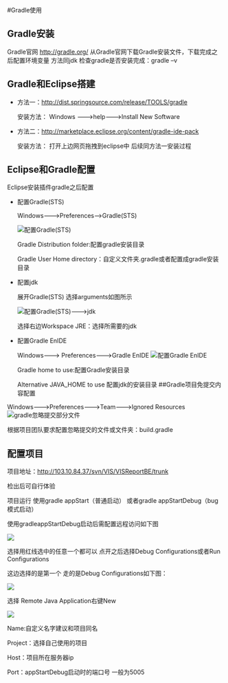 #Gradle使用

## Gradle安装
Gradle官网 http://gradle.org/
从Gradle官网下载Gradle安装文件，下载完成之后配置环境变量 方法同jdk
检查gradle是否安装完成：gradle –v 

##	Gradle和Eclipse搭建

* 方法一：http://dist.springsource.com/release/TOOLS/gradle
	
	安装方法：
	Windows --->help--->Install New Software

* 方法二：http://marketplace.eclipse.org/content/gradle-ide-pack

	安装方法：
	打开上边网页拖拽到eclipse中 后续同方法一安装过程
## Eclipse和Gradle配置

Eclipse安装插件gradle之后配置

* 配置Gradle(STS)

	 Windows--->Preferences-->Gradle(STS)

	![配置Gradle(STS)](http://i.imgur.com/lRCG9mH.png)

 	Gradle Distribution folder:配置gradle安装目录

	Gradle User Home directory：自定义文件夹.gradle或者配置成gradle安装目录

* 配置jdk

	展开Gradle(STS) 选择arguments如图所示

	![配置Gradle(STS)--->jdk](http://i.imgur.com/PB1WgJN.png)

	选择右边Workspace JRE：选择所需要的jdk

* 配置Gradle EnIDE

	Windows---> Preferences--->Gradle EnIDE
	![配置Gradle EnIDE](http://i.imgur.com/3Pc6Adc.png)

	Gradle home to use:配置Gradle安装目录

	Alternative JAVA_HOME to use 配置jdk的安装目录
##Gradle项目免提交内容配置

Windows--->Preferences--->Team--->Ignored Resources
![gradle忽略提交部分文件](http://i.imgur.com/lZRWLVi.jpg)

根据项目团队要求配置忽略提交的文件或文件夹：build.gradle 
## 配置项目
	
项目地址：http://103.10.84.37/svn/VIS/VISReportBE/trunk

检出后可自行体验 

项目运行 使用gradle appStart（普通启动） 或者gradle appStartDebug（bug模式启动）

使用gradleappStartDebug启动后需配置远程访问如下图

![](http://i.imgur.com/CoJEanj.jpg)

选择用红线选中的任意一个都可以 
点开之后选择Debug Configurations或者Run Configurations

这边选择的是第一个 走的是Debug Configurations如下图：

![](http://i.imgur.com/a8j7EFl.png)

选择 Remote Java Application右键New 

![](http://i.imgur.com/oxSkvXJ.png)

Name:自定义名字建议和项目同名

Project：选择自己使用的项目

Host：项目所在服务器ip

Port：appStartDebug启动时的端口号 一般为5005